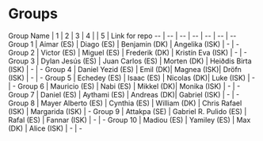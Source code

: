 # Groups

Group Name | 1 | 2 | 3 | 4 | | 5 | Link for repo 
 -- | -- | -- | -- | -- | -- | --
Group 1 | Aimar (ES) | Diago (ES) | Benjamin (DK) | Angelika (ISK) | - | -  
Group 2 | Victor (ES) | Miguel (ES) | Frederik (DK) | Kristín Eva (ISK) | -  | - 
Group 3 | Dylan Jesús (ES) | Juan Carlos (ES) | Morten (DK) | Heiðdis Birta (ISK) | -  | -
Group 4 | Daniel Yezid (ES) | Emil (DK)| Magnea (ISK)| Dröfn (ISK) | -  | -
Group 5 | Echedey (ES) | Isaac (ES) | Nicolas (DK)| Luke (ISK) | -  | -
Group 6 | Mauricio (ES) | Nabi (ES) | Mikkel (DK)| Monika (ISK) | -  | -
Group 7 | Daniel (ES) | Aythami (ES) | Andreas (DK)| Gabriel (ISK) | -  | -
Group 8 | Mayer Alberto (ES) | Cynthia (ES) | William (DK) | Chris Rafael (ISK) | Margarida (ISK) | -
Group 9 | Attakpa (SE) | Gabriel R. Pulido (ES) | Rafal (ES) | Fannar (ISK) | -  | -
Group 10 | Madiou (ES) | Yamiley (ES) | Max (DK) | Alice (ISK) | -  | -